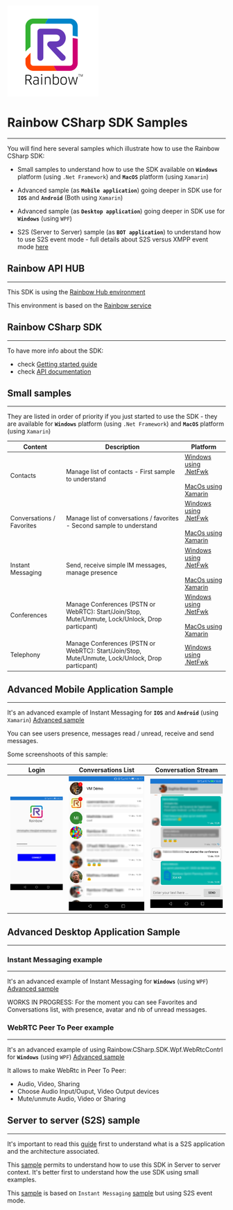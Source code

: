 ![Rainbow](logo_rainbow.png)

 
# Rainbow CSharp SDK Samples
---

You will find here several samples which illustrate how to use the Rainbow CSharp SDK:

- Small samples to understand how to use the SDK available on **`Windows`** platform (using `.Net Framework`) and **`MacOS`** platform (using `Xamarin`)

- Advanced sample (as **`Mobile application`**) going deeper in SDK use for **`IOS`** and **`Android`** (Both using `Xamarin`)

- Advanced sample (as **`Desktop application`**) going deeper in SDK use for **`Windows`** (using `WPF`)

- S2S (Server to Server) sample (as **`BOT application`**) to understand how to use S2S event mode - full details about S2S versus XMPP event mode [here](https://hub.openrainbow.com/#/documentation/doc/sdk/csharp/guides/035_events_mode) 

## Rainbow API HUB
---

This SDK is using the [Rainbow Hub environment](https://hub.openrainbow.com/)
 
This environment is based on the [Rainbow service](https://www.openrainbow.com/) 


## Rainbow CSharp SDK
---

To have more info about the SDK:
- check [Getting started guide](https://hub.openrainbow.com/#/documentation/doc/sdk/csharp/guides/001_getting_started)
- check [API documentation](https://hub.openrainbow.com/#/documentation/doc/sdk/csharp/api/Rainbow.Application)


## Small samples
---

They are listed in order of priority if you just started to use the SDK - they are available for **`Windows`** platform (using `.Net Framework`) and **`MacOS`** platform (using `Xamarin`)

| Content | Description | Platform | 
| ------- | ----------- | -------- |
| Contacts  | Manage list of contacts - First sample to understand | [Windows using .NetFwk](https://github.com/Rainbow-CPaaS/Rainbow-CSharp-SDK-Samples/tree/master/Windows_NetFwk/Contacts)<br><br>[MacOs using Xamarin](https://github.com/Rainbow-CPaaS/Rainbow-CSharp-SDK-Samples/tree/master/Mac_Xamarin/Contacts)|
| Conversations / Favorites | Manage list of conversations / favorites - Second sample to understand | [Windows using .NetFwk](https://github.com/Rainbow-CPaaS/Rainbow-CSharp-SDK-Samples/tree/master/Windows_NetFwk/Conversations)<br><br>[MacOs using Xamarin](https://github.com/Rainbow-CPaaS/Rainbow-CSharp-SDK-Samples/tree/master/Mac_Xamarin/Conversations) |
| Instant Messaging | Send, receive simple IM messages, manage presence | [Windows using .NetFwk](https://github.com/Rainbow-CPaaS/Rainbow-CSharp-SDK-Samples/tree/master/Windows_NetFwk/InstantMessaging)<br><br>[MacOs using Xamarin](https://github.com/Rainbow-CPaaS/Rainbow-CSharp-SDK-Samples/tree/master/Mac_Xamarin/InstantMessaging) |
| Conferences | Manage Conferences (PSTN or WebRTC): Start/Join/Stop, Mute/Unmute, Lock/Unlock, Drop particpant) | [Windows using .NetFwk](https://github.com/Rainbow-CPaaS/Rainbow-CSharp-SDK-Samples/tree/master/Windows_NetFwk/Conferences)<br><br>[MacOs using Xamarin](https://github.com/Rainbow-CPaaS/Rainbow-CSharp-SDK-Samples/tree/master/Mac_Xamarin/Conferences) |
| Telephony | Manage Conferences (PSTN or WebRTC): Start/Join/Stop, Mute/Unmute, Lock/Unlock, Drop particpant) | [Windows using .NetFwk](https://github.com/Rainbow-CPaaS/Rainbow-CSharp-SDK-Samples/tree/master/Windows_NetFwk/Telephony) |


## Advanced Mobile Application Sample 
---

It's an advanced example of Instant Messaging for **`IOS`** and **`Android`** (using `Xamarin`) [Advanced sample](https://github.com/Rainbow-CPaaS/Rainbow-CSharp-SDK-Samples/tree/master/Windows_NetFwk/Contacts)

You can see users presence, messages read / unread, receive and send  messages.

Some screenshoots of this sample:

| Login | Conversations List | Conversation Stream |
| ----- | ------------------ | ------------------- |
| ![Login screen](./images/MobileApp_Login.png) | ![Conversations List](./images/MobileApp_Conversations_List.png) | ![Conversation Stream](./images/MobileApp_Conversation_Stream.png) |


## Advanced Desktop Application Sample 
---

### Instant Messaging example 
---

It's an advanced example of Instant Messaging for **`Windows`** (using `WPF`) [Advanced sample](https://github.com/Rainbow-CPaaS/Rainbow-CSharp-SDK-Samples/tree/master/Windows_WPF/WPF_InstantMessaging)

WORKS IN PROGRESS:
For the moment you can see Favorites and Conversations list, with presence, avatar and nb of unread messages.

### WebRTC Peer To Peer example 
---

It's an advanced example of using Rainbow.CSharp.SDK.Wpf.WebRtcContrl for **`Windows`** (using `WPF`) [Advanced sample](https://github.com/Rainbow-CPaaS/Rainbow-CSharp-SDK-Samples/tree/master/Windows_WPF/WPF_WebRtcControl)

It allows to make WebRtc in Peer To Peer:
- Audio, Video, Sharing
- Choose Audio Input/Ouput, Video Output devices
- Mute/unmute Audio, Video or Sharing


## Server to server (S2S) sample 
---

It's important to read this [guide](https://hub.openrainbow.net/#/documentation/doc/sdk/csharp/guides/035_events_mode) first to understand what is a S2S application and the architecture associated.

This [sample](https://github.com/Rainbow-CPaaS/Rainbow-CSharp-SDK-Samples/tree/master/S2S) permits to understand how to use this SDK in Server to server context. It's better first to understand how the use SDK using small examples.

This [sample](https://github.com/Rainbow-CPaaS/Rainbow-CSharp-SDK-Samples/tree/master/S2S) is based on `Instant Messaging` [sample](https://github.com/Rainbow-CPaaS/Rainbow-CSharp-SDK-Samples/tree/master/Windows_NetFwk/InstantMessaging) but using S2S event mode.

